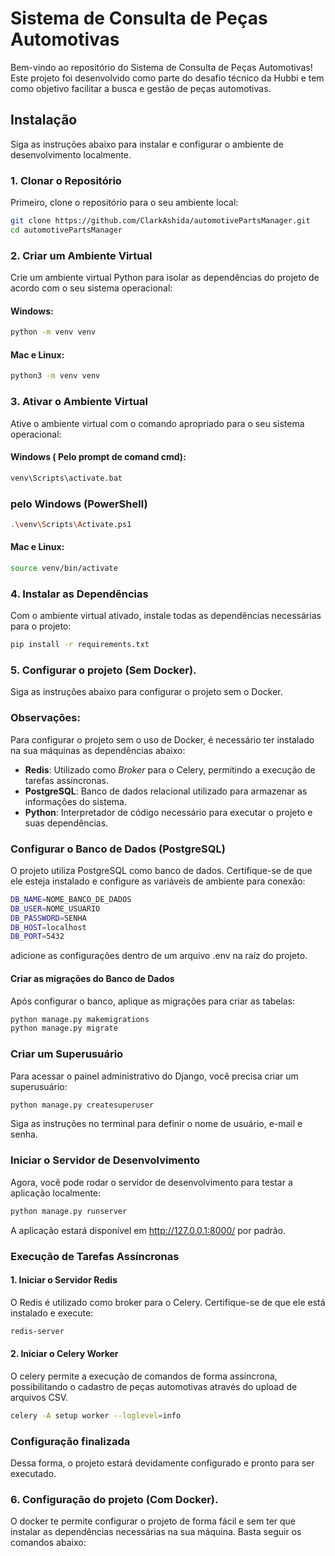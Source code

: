 # Sistema de Consulta de Peças Automotivas

Bem-vindo ao repositório do Sistema de Consulta de Peças Automotivas! Este projeto foi desenvolvido como parte do desafio técnico da Hubbi e tem como objetivo facilitar a busca e gestão de peças automotivas. 

## Instalação

Siga as instruções abaixo para instalar e configurar o ambiente de desenvolvimento localmente.

### 1. Clonar o Repositório

Primeiro, clone o repositório para o seu ambiente local:

```bash
git clone https://github.com/ClarkAshida/automotivePartsManager.git
cd automotivePartsManager
```

### 2. Criar um Ambiente Virtual

Crie um ambiente virtual Python para isolar as dependências do projeto de acordo com o seu sistema operacional:

#### Windows:
```bash
python -m venv venv
```

#### Mac e Linux:
```bash
python3 -m venv venv
```

### 3. Ativar o Ambiente Virtual
Ative o ambiente virtual com o comando apropriado para o seu sistema operacional:

#### Windows ( Pelo prompt de comand cmd):
```bash
venv\Scripts\activate.bat
```
### pelo Windows (PowerShell)
```bash
.\venv\Scripts\Activate.ps1
```

#### Mac e Linux:
```bash
source venv/bin/activate
```

### 4. Instalar as Dependências

Com o ambiente virtual ativado, instale todas as dependências necessárias para o projeto:

```bash
pip install -r requirements.txt
```

### 5. Configurar o projeto (Sem Docker).

Siga as instruções abaixo para configurar o projeto sem o Docker.

### Observações:

Para configurar o projeto sem o uso de Docker, é necessário ter instalado na sua máquinas as dependências abaixo:

- **Redis**: Utilizado como _Broker_ para o Celery, permitindo a execução de tarefas assíncronas.
- **PostgreSQL**: Banco de dados relacional utilizado para armazenar as informações do sistema.
- **Python**: Interpretador de código necessário para executar o projeto e suas dependências.

### Configurar o Banco de Dados (PostgreSQL)

O projeto utiliza PostgreSQL como banco de dados. Certifique-se de que ele esteja instalado e configure as variáveis de ambiente para conexão:

```bash
DB_NAME=NOME_BANCO_DE_DADOS
DB_USER=NOME_USUARIO
DB_PASSWORD=SENHA
DB_HOST=localhost
DB_PORT=5432
```

adicione as configurações dentro de um arquivo .env na raíz do projeto.

#### Criar as migrações do Banco de Dados

Após configurar o banco, aplique as migrações para criar as tabelas:

```bash
python manage.py makemigrations
python manage.py migrate
```

### Criar um Superusuário

Para acessar o painel administrativo do Django, você precisa criar um superusuário:

```bash
python manage.py createsuperuser
```

Siga as instruções no terminal para definir o nome de usuário, e-mail e senha.

### Iniciar o Servidor de Desenvolvimento

Agora, você pode rodar o servidor de desenvolvimento para testar a aplicação localmente:

```bash
python manage.py runserver
```

A aplicação estará disponível em http://127.0.0.1:8000/ por padrão.

### Execução de Tarefas Assíncronas

#### 1. Iniciar o Servidor Redis

O Redis é utilizado como broker para o Celery. Certifique-se de que ele está instalado e execute:

```bash
redis-server
```

#### 2. Iniciar o Celery Worker

O celery permite a execução de comandos de forma assíncrona, possibilitando o cadastro de peças automotivas através do upload de arquivos CSV.

```bash
celery -A setup worker --loglevel=info
```

### Configuração finalizada

Dessa forma, o projeto estará devidamente configurado e pronto para ser executado.

### 6. Configuração do projeto (Com Docker).

O docker te permite configurar o projeto de forma fácil e sem ter que instalar as dependências necessárias na sua máquina. Basta seguir os comandos abaixo:

